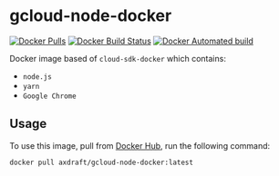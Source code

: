 # gcloud-node-docker
[![Docker Pulls](https://img.shields.io/docker/pulls/ozare/gcloud-node-docker.svg)](https://hub.docker.com/r/ozare/gcloud-node-docker/)
[![Docker Build Status](https://img.shields.io/docker/build/ozare/gcloud-node-docker.svg)](https://hub.docker.com/r/ozare/gcloud-node-docker/)
[![Docker Automated build](https://img.shields.io/docker/automated/ozare/gcloud-node-docker.svg)](https://hub.docker.com/r/ozare/gcloud-node-docker/)

Docker image based of `cloud-sdk-docker` which contains:
* `node.js`
* `yarn`
* `Google Chrome`

## Usage

To use this image, pull from [Docker Hub](https://hub.docker.com/r/axdraft/gcloud-node-docker), run the following command:

```
docker pull axdraft/gcloud-node-docker:latest
```
